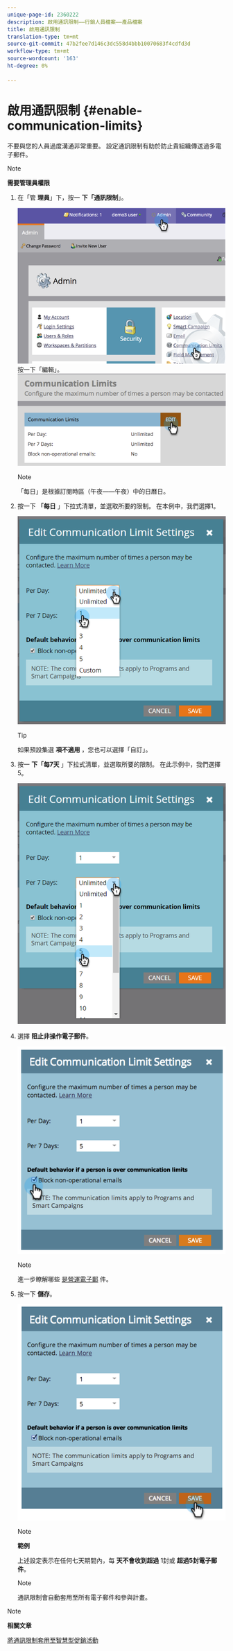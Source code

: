 ```yaml
---
unique-page-id: 2360222
description: 啟用通訊限制——行銷人員檔案——產品檔案
title: 啟用通訊限制
translation-type: tm+mt
source-git-commit: 47b2fee7d146c3dc558d4bbb10070683f4cdfd3d
workflow-type: tm+mt
source-wordcount: '163'
ht-degree: 0%

---
```



# 啟用通訊限制 {#enable-communication-limits}

不要與您的人員過度溝通非常重要。 設定通訊限制有助於防止貴組織傳送過多電子郵件。

>[!NOTE]
>
>**需要管理員權限**

1. 在「管 **理員**」下，按一 **下「通訊限制**」。

   ![](assets/image2014-9-18-15-3a53-3a37.png)
按一下「編輯」。
   ![](assets/image2014-9-18-15-3a53-3a47.png)

   >[!NOTE]
   >
   >
   >「每日」是根據訂閱時區（午夜——午夜）中的日曆日。

1. 按一下 **「每日** 」下拉式清單，並選取所要的限制。 在本例中，我們選擇1。

   ![](assets/three.png)

   >[!TIP]
   >
   >如果預設集選 **項不適用** ，您也可以選擇「自訂」。

1. 按一 **下「每7天** 」下拉式清單，並選取所要的限制。 在此示例中，我們選擇5。

   ![](assets/four.png)

1. 選擇 **阻止非操作電子郵件**。

   ![](assets/five.png)

   >[!NOTE]
   >
   >進一步瞭解哪些 [是營運電子郵](http://docs.marketo.com/display/DOCS/Make+an+Email+Operational) 件。

1. 按一下 **儲存**。

   ![](assets/six.png)

   >[!NOTE]
   >
   >**範例**
   >
   >
   >上述設定表示在任何七天期間內，每 **天不會收到超過** 1封或 **超過5封電子郵件**。

   >[!NOTE]
   >
   >
   >通訊限制會自動套用至所有電子郵件和參與計畫。

>[!NOTE]
>
>**相關文章**
>
>[將通訊限制套用至智慧型促銷活動](../../../product-docs/core-marketo-concepts/smart-campaigns/using-smart-campaigns/apply-communication-limits-to-smart-campaign.md)

